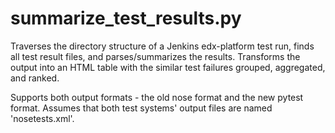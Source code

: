 summarize_test_results.py
=========================

Traverses the directory structure of a Jenkins edx-platform test run, finds all test result files, and parses/summarizes the results. Transforms the output into an HTML table with the similar test failures grouped, aggregated, and ranked.

Supports both output formats - the old nose format and the new pytest format. Assumes that both test systems' output files are named 'nosetests.xml'.

